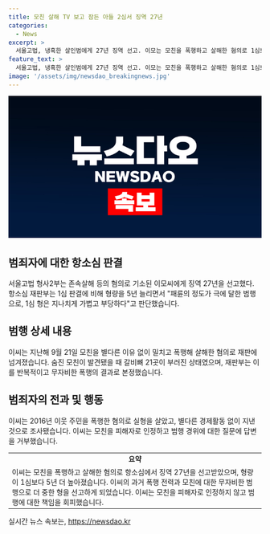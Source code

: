 ```yaml
---
title: 모친 살해 TV 보고 잠든 아들 2심서 징역 27년
categories:
  - News
excerpt: >
  서울고법, 냉혹한 살인범에게 27년 징역 선고. 이모는 모친을 폭행하고 살해한 혐의로 1심보다 5년 더 많은 형량을 받았다. 항소심은 무고로 주장한 이씨를 비판하며 극악한 범행으로 1심 형을 부당하다고 판단했다. 이씨는 이미 이웃을 폭행한 전력이 있으며, 살인 혐의를 부인했으나 증거는 명백하다. 함께 잠자거나 영상을 본 사실도 확인됐다.
feature_text: >
  서울고법, 냉혹한 살인범에게 27년 징역 선고. 이모는 모친을 폭행하고 살해한 혐의로 1심보다 5년 더 많은 형량을 받았다. 항소심은 무고로 주장한 이씨를 비판하며 극악한 범행으로 1심 형을 부당하다고 판단했다. 이씨는 이미 이웃을 폭행한 전력이 있으며, 살인 혐의를 부인했으나 증거는 명백하다. 함께 잠자거나 영상을 본 사실도 확인됐다.
image: '/assets/img/newsdao_breakingnews.jpg'
---
```


<p><img src="/assets/img/newsdao_breakingnews.jpg" alt="ranknews 속보" /></p>

<h2 data-ke-size="size26">범죄자에 대한 항소심 판결</h2>

<p data-ke-size="size16">서울고법 형사2부는 존속살해 등의 혐의로 기소된 이모씨에게 징역 27년을 선고했다. 항소심 재판부는 1심 판결에 비해 형량을 5년 늘리면서 "패륜의 정도가 극에 달한 범행으로, 1심 형은 지나치게 가볍고 부당하다"고 판단했습니다.</p>

<h2 data-ke-size="size26">범행 상세 내용</h2>

<p data-ke-size="size16">이씨는 지난해 9월 21일 모친을 별다른 이유 없이 밀치고 폭행해 살해한 혐의로 재판에 넘겨졌습니다. 숨진 모친이 발견됐을 때 갈비뼈 21곳이 부러진 상태였으며, 재판부는 이를 반복적이고 무자비한 폭행의 결과로 본정했습니다.</p>

<h2 data-ke-size="size26">범죄자의 전과 및 행동</h2>

<p data-ke-size="size16">이씨는 2016년 이웃 주민을 폭행한 혐의로 실형을 살았고, 별다른 경제활동 없이 지낸 것으로 조사됐습니다. 이씨는 모친을 피해자로 인정하고 범행 경위에 대한 질문에 답변을 거부했습니다.</p>

<table>
    <tr>
        <td style="text-align: center; height: 17px;"><b>요약</b></td>
    </tr>
    <tr>
        <td>이씨는 모친을 폭행하고 살해한 혐의로 항소심에서 징역 27년을 선고받았으며, 형량이 1심보다 5년 더 높아졌습니다. 이씨의 과거 폭행 전력과 모친에 대한 무자비한 범행으로 더 중한 형을 선고하게 되었습니다. 이씨는 모친을 피해자로 인정하지 않고 범행에 대한 책임을 회피했습니다.</td>
    </tr>
</table>
실시간 뉴스 속보는, <a href="https://newsdao.kr" rel="dofollow">https://newsdao.kr</a>


